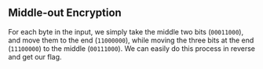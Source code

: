 Middle-out Encryption
---------------------

For each byte in the input, we simply take the middle two bits (`00011000`), and move them to the end (`11000000`), while moving the three bits at the end (`11100000`) to the middle (`00111000`). We can easily do this process in reverse and get our flag.
